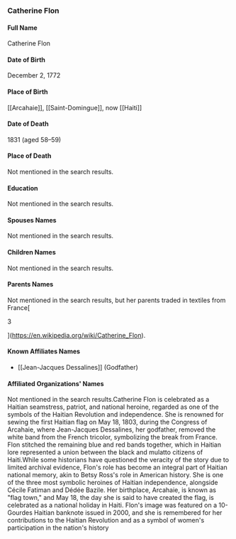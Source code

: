 ### Catherine Flon

#### Full Name

Catherine Flon

#### Date of Birth

December 2, 1772

#### Place of Birth

[[Arcahaie]], [[Saint-Domingue]], now [[Haiti]]

#### Date of Death

1831 (aged 58–59)

#### Place of Death

Not mentioned in the search results.

#### Education

Not mentioned in the search results.

#### Spouses Names

Not mentioned in the search results.

#### Children Names

Not mentioned in the search results.

#### Parents Names

Not mentioned in the search results, but her parents traded in textiles from France[

3



](https://en.wikipedia.org/wiki/Catherine_Flon).

#### Known Affiliates Names

- [[Jean-Jacques Dessalines]] (Godfather)

#### Affiliated Organizations' Names

Not mentioned in the search results.Catherine Flon is celebrated as a Haitian seamstress, patriot, and national heroine, regarded as one of the symbols of the Haitian Revolution and independence. She is renowned for sewing the first Haitian flag on May 18, 1803, during the Congress of Arcahaie, where Jean-Jacques Dessalines, her godfather, removed the white band from the French tricolor, symbolizing the break from France. Flon stitched the remaining blue and red bands together, which in Haitian lore represented a union between the black and mulatto citizens of Haiti.While some historians have questioned the veracity of the story due to limited archival evidence, Flon's role has become an integral part of Haitian national memory, akin to Betsy Ross's role in American history. She is one of the three most symbolic heroines of Haitian independence, alongside Cécile Fatiman and Dédée Bazile. Her birthplace, Arcahaie, is known as "flag town," and May 18, the day she is said to have created the flag, is celebrated as a national holiday in Haiti. Flon's image was featured on a 10-Gourdes Haitian banknote issued in 2000, and she is remembered for her contributions to the Haitian Revolution and as a symbol of women's participation in the nation's history